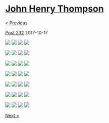 # [John Henry Thompson](../README.md)

[< Previous](2017-10-17-1.md)



[Post 232](https://www.si.com/nba/2017/10/16/gregg-popovich-donald-trump-soulless-coward)
2017-10-17

[![](../media/2017-10-16/Bird-conference-thumb.jpg)](../posts/2017-10-16-1.md) [![](../media/2017-10-15/Timeline-Photos-24-years-later-is-it-still-true-On-the-Internet-thumb.jpg)](../posts/2017-10-15-1.md) [![](../media/2017-10-13/Timeline-Photos-Corners-thumb.jpg)](../posts/2017-10-13-1.md) [![](../media/2017-10-13/Timeline-Photos-Day-moon-thumb.jpg)](../posts/2017-10-13-2.md)

[![](../media/2017-10-13/Timeline-Photos-Look-up-and-be-blissed-thumb.jpg)](../posts/2017-10-13-3.md) [![](../media/2017-10-08/Timeline-Photos-At-Bed-Bath-and-Beyond-look-up-to-see-the-light-thumb.jpg)](../posts/2017-10-08-1.md) [![](../media/2017-10-07/Timeline-Photos-I-like-it-black-and-hairy-thumb.jpg)](../posts/2017-10-07-1.md) [![](../media/2017-10-07/Timeline-Photos-Cosmic-I-have-108-friends-some-where-108-is-rela-thumb.jpg)](../posts/2017-10-07-2.md)

[![](../media/2017-10-06/Timeline-Photos-1-1-4-second-version-in-cork-and-paper-clips-Fir-thumb.jpg)](../posts/2017-10-06-2.md) [![](../media/2017-10-06/Timeline-Photos-Colored-mind-asks-is-color-food-Yes-and-i-am-hun-thumb.jpg)](../posts/2017-10-06-3.md) [![](../media/2017-10-06/Timeline-Photos-Colored-mind-asks-is-color-food-thumb.jpg)](../posts/2017-10-06-4.md) [![](../media/2017-10-06/Timeline-Photos-Colored-mind-asks-is-color-food-1-thumb.jpg)](../posts/2017-10-06-5.md)

[![](../media/2017-10-06/Timeline-Photos-Colored-mind-asks-is-color-food-2-thumb.jpg)](../posts/2017-10-06-6.md) [![](../media/2017-10-06/Timeline-Photos-Colored-mind-asks-is-color-food-3-thumb.jpg)](../posts/2017-10-06-7.md) [![](../media/2017-10-06/Timeline-Photos-Colored-mind-asks-is-color-food-4-thumb.jpg)](../posts/2017-10-06-8.md) [![](../media/2017-10-06/Timeline-Photos-Colored-mind-asks-is-color-food-5-thumb.jpg)](../posts/2017-10-06-9.md)

[![](../media/2017-10-06/Timeline-Photos-Colored-mind-asks-is-color-food-6-thumb.jpg)](../posts/2017-10-06-10.md) [![](../media/2017-10-06/Timeline-Photos-Colored-mind-asks-is-color-food-7-thumb.jpg)](../posts/2017-10-06-11.md) [![](../media/2017-10-05/DICE-colored-mind-empty-glass-looking-out-into-the-universe-thumb.jpg)](../posts/2017-10-05-1.md) [![](../media/2017-10-05/Timeline-Photos-Keep-love-shining-thumb.jpg)](../posts/2017-10-05-2.md)

[![](../media/2017-10-05/Timeline-Photos-Sometimes-you-ve-got-to-work-with-what-you-ve-go-thumb.jpg)](../posts/2017-10-05-3.md) [![](../media/2017-10-04/Timeline-Photos-You-don-t-scare-me-thumb.jpg)](../posts/2017-10-04-1.md) [![](../media/2017-10-04/Timeline-Photos-Let-the-love-shine-thru-thumb.jpg)](../posts/2017-10-04-2.md) [![](../media/2017-10-04/Timeline-Photos-House-guest-thumb.jpg)](../posts/2017-10-04-3.md)

[![](../media/2017-10-03/DICE-colored-mind-Deep-in-the-color-vortex-thumb.jpg)](../posts/2017-10-03-1.md) [![](../media/2017-10-03/Timeline-Photos-The-colored-mind-green-into-blue-on-the-edge-of-thumb.jpg)](../posts/2017-10-03-2.md) [![](../media/2017-10-02/Timeline-Photos-Westmoreland-jamaica-2013-thumb.jpg)](../posts/2017-10-02-1.md) [![](../media/2017-10-01/Timeline-Photos-From-the-DICE-lab-gravity-in-motion-thumb.jpg)](../posts/2017-10-01-1.md)

[Next >](2017-09-15-1.md)